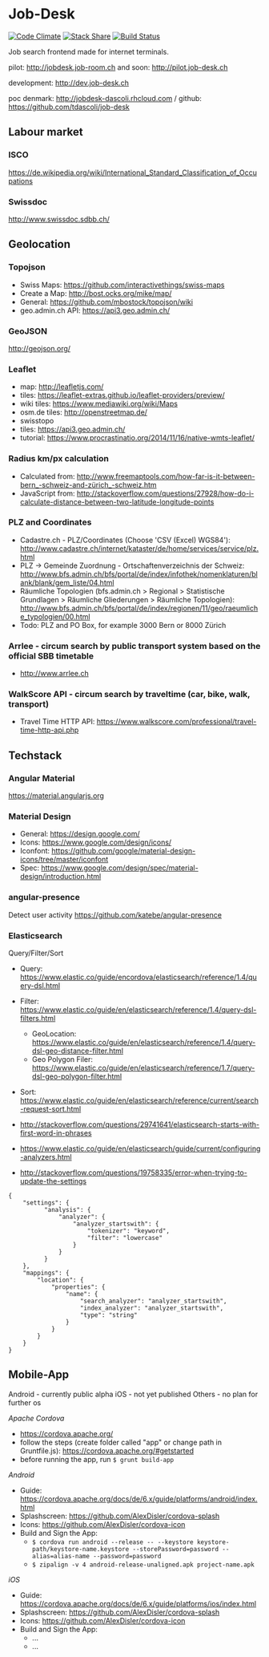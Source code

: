 Job-Desk
========

[![Code Climate](https://codeclimate.com/github/alv-ch/job-desk/badges/gpa.svg)](https://codeclimate.com/github/alv-ch/job-desk) [![Stack Share](http://img.shields.io/badge/tech-stack-0690fa.svg?style=flat)](http://stackshare.io/alv-ch/job-desk) [![Build Status](https://travis-ci.org/alv-ch/job-desk.svg?branch=dev)](https://travis-ci.org/alv-ch/job-desk)

Job search frontend made for internet terminals.

pilot: http://jobdesk.job-room.ch and soon: http://pilot.job-desk.ch

development: http://dev.job-desk.ch

poc denmark: http://jobdesk-dascoli.rhcloud.com / github: https://github.com/tdascoli/job-desk

Labour market
-------------

### ISCO
https://de.wikipedia.org/wiki/International_Standard_Classification_of_Occupations

### Swissdoc
http://www.swissdoc.sdbb.ch/

Geolocation
-----------

### Topojson
* Swiss Maps: https://github.com/interactivethings/swiss-maps
* Create a Map: http://bost.ocks.org/mike/map/
* General: https://github.com/mbostock/topojson/wiki
* geo.admin.ch API: https://api3.geo.admin.ch/

### GeoJSON
http://geojson.org/

### Leaflet
* map: http://leafletjs.com/
* tiles: https://leaflet-extras.github.io/leaflet-providers/preview/
* wiki tiles: https://www.mediawiki.org/wiki/Maps
* osm.de tiles: http://openstreetmap.de/
* swisstopo
 * tiles: https://api3.geo.admin.ch/
 * tutorial: https://www.procrastinatio.org/2014/11/16/native-wmts-leaflet/

### Radius km/px calculation
* Calculated from: http://www.freemaptools.com/how-far-is-it-between-bern_-schweiz-and-zürich_-schweiz.htm
* JavaScript from: http://stackoverflow.com/questions/27928/how-do-i-calculate-distance-between-two-latitude-longitude-points

### PLZ and Coordinates
* Cadastre.ch - PLZ/Coordinates (Choose 'CSV (Excel) WGS84'): http://www.cadastre.ch/internet/kataster/de/home/services/service/plz.html
* PLZ -> Gemeinde Zuordnung - Ortschaftenverzeichnis der Schweiz: http://www.bfs.admin.ch/bfs/portal/de/index/infothek/nomenklaturen/blank/blank/gem_liste/04.html
* Räumliche Topologien (bfs.admin.ch > Regional > Statistische Grundlagen > Räumliche Gliederungen > Räumliche Topologien): http://www.bfs.admin.ch/bfs/portal/de/index/regionen/11/geo/raeumliche_typologien/00.html
* Todo: PLZ and PO Box, for example 3000 Bern or 8000 Zürich

### Arrlee - circum search by public transport system based on the official SBB timetable                                               
* http://www.arrlee.ch

### WalkScore API - circum search by traveltime (car, bike, walk, transport) 
* Travel Time HTTP API: https://www.walkscore.com/professional/travel-time-http-api.php

Techstack
---------

### Angular Material
https://material.angularjs.org

### Material Design
* General: https://design.google.com/
* Icons: https://www.google.com/design/icons/
* Iconfont: https://github.com/google/material-design-icons/tree/master/iconfont
* Spec: https://www.google.com/design/spec/material-design/introduction.html

### angular-presence
Detect user activity
https://github.com/katebe/angular-presence

### Elasticsearch

Query/Filter/Sort

* Query: https://www.elastic.co/guide/encordova/elasticsearch/reference/1.4/query-dsl.html
* Filter: https://www.elastic.co/guide/en/elasticsearch/reference/1.4/query-dsl-filters.html
  * GeoLocation: https://www.elastic.co/guide/en/elasticsearch/reference/1.4/query-dsl-geo-distance-filter.html
  * Geo Polygon Filer: https://www.elastic.co/guide/en/elasticsearch/reference/1.7/query-dsl-geo-polygon-filter.html
* Sort: https://www.elastic.co/guide/en/elasticsearch/reference/current/search-request-sort.html

* http://stackoverflow.com/questions/29741641/elasticsearch-starts-with-first-word-in-phrases 
* https://www.elastic.co/guide/en/elasticsearch/guide/current/configuring-analyzers.html
* http://stackoverflow.com/questions/19758335/error-when-trying-to-update-the-settings
```
{
    "settings": {
          "analysis": {
              "analyzer": {
                  "analyzer_startswith": {
                      "tokenizer": "keyword",
                      "filter": "lowercase"
                  }
              }
          }
    },
    "mappings": {
        "location": {
            "properties": {
                "name": {
                    "search_analyzer": "analyzer_startswith",
                    "index_analyzer": "analyzer_startswith",
                    "type": "string"
                }
            }
        }
    }
}
```

## Mobile-App

Android - currently public alpha
iOS - not yet published
Others - no plan for further os 

*Apache Cordova*

* https://cordova.apache.org/
* follow the steps (create folder called "app" or change path in Gruntfile.js): https://cordova.apache.org/#getstarted
* before running the app, run `$ grunt build-app`

*Android*

* Guide: https://cordova.apache.org/docs/de/6.x/guide/platforms/android/index.html
* Splashscreen: https://github.com/AlexDisler/cordova-splash
* Icons: https://github.com/AlexDisler/cordova-icon
* Build and Sign the App:
  * `$ cordova run android --release -- --keystore keystore-path/keystore-name.keystore --storePassword=password --alias=alias-name --password=password`
  * `$ zipalign -v 4 android-release-unaligned.apk project-name.apk` 

*iOS*

* Guide: https://cordova.apache.org/docs/de/6.x/guide/platforms/ios/index.html
* Splashscreen: https://github.com/AlexDisler/cordova-splash
* Icons: https://github.com/AlexDisler/cordova-icon
* Build and Sign the App:
  * ...
  * ...
  
